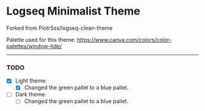 # Logseq Minimalist Theme
Forked from PiotrSss/logseq-clean-theme

Palette used for this theme: https://www.canva.com/colors/color-palettes/window-tide/

---
### TODO

- [x] Light theme:
  - [x] Changed the green pallet to a blue pallet.

- [ ] Dark theme:
  - [ ] Changed the green pallet to a blue pallet.
